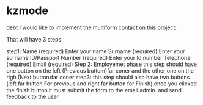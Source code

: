 # kzmode
debt
I would like to implement the multiform contact on this project:

That will have 3 steps:

step1: Name (required) 
Enter your name
Surname (required) 
Enter your surname
ID/Passport Number (required) 
Enter your Id number
Telephone (required)
Email (required)
Step 2: Employemet phase
this step should have one button on the left (Previous buttom)far coner and the other one on the righ (Next button)far coner
step3: this step should also have two buttons (left far button For previous and right far button for Finish)
once you clicked the finish button it must submit the form to the email:admin.  and send feedback to the user
